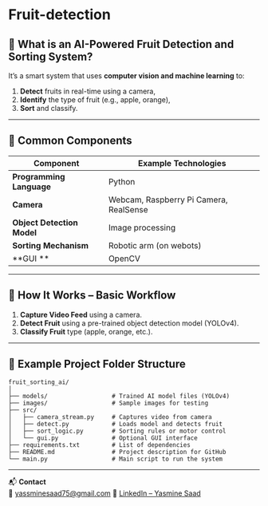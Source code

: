 # Fruit-detection

## 🍎 What is an AI-Powered Fruit Detection and Sorting System?

It’s a smart system that uses **computer vision and machine learning** to:

1. **Detect** fruits in real-time using a camera,
2. **Identify** the type of fruit (e.g., apple, orange),
3. **Sort** and classify.
---

## 🔧 Common Components

| Component                  | Example Technologies                   |
| -------------------------- | -------------------------------------- |
| **Programming Language**   | Python                                 |
| **Camera**                 | Webcam, Raspberry Pi Camera, RealSense |
| **Object Detection Model** | Image processing   |
| **Sorting Mechanism**      | Robotic arm (on webots)  |
| **GUI **                   | OpenCV               |

---

## 🧠 How It Works – Basic Workflow

1. **Capture Video Feed** using a camera.
2. **Detect Fruit** using a pre-trained object detection model (YOLOv4).
3. **Classify Fruit** type (apple, orange, etc.).

---

## 📁 Example Project Folder Structure

```
fruit_sorting_ai/
│
├── models/                  # Trained AI model files (YOLOv4)
├── images/                  # Sample images for testing
├── src/
│   ├── camera_stream.py     # Captures video from camera
│   ├── detect.py            # Loads model and detects fruit
│   ├── sort_logic.py        # Sorting rules or motor control
│   └── gui.py               # Optional GUI interface
├── requirements.txt         # List of dependencies
├── README.md                # Project description for GitHub
└── main.py                  # Main script to run the system
```

---

📬 **Contact**  
📧 yassminesaad75@gmail.com 
🔗 [LinkedIn – Yasmine Saad](https://www.linkedin.com/in/yasmine-saad-397749278/)  


